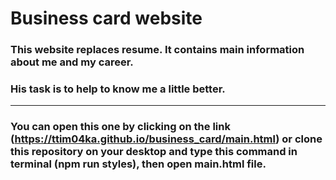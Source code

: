 # Business card website
### This website replaces resume. It contains main information about me and my career.
### His task is to help to know me a little better.
***
### You can open this one by clicking on the link (https://ttim04ka.github.io/business_card/main.html) or clone this repository on your desktop and type this command in terminal (npm run styles), then open main.html file.
